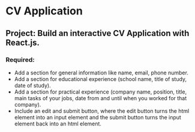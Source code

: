 # CV Application
## Project: Build an interactive CV Application with React.js.
### Required:
*    Add a section for general information like name, email, phone number.
*    Add a section for educational experience (school name, title of study, date of study).
*    Add a section for practical experience (company name, position, title, main tasks of your jobs, date from and until when you worked for that company).
*    Include an edit and submit button, where the edit button turns the html element into an input element and the submit button turns the input element back into an html element.